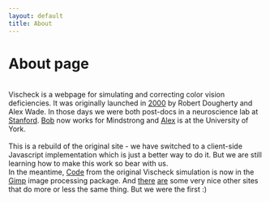 ```yaml
---
layout: default
title: About
---
```

# About page

<br>Vischeck is a webpage for simulating and correcting color vision deficiencies. It was originally launched in <a href="http://https://web.archive.org/web/20000817130422/http://www.vischeck.com/">2000</a> by Robert Dougherty and Alex Wade. In those days we were both post-docs in a neuroscience lab at <a href="https://web.stanford.edu/group/vista/cgi-bin/wandell/">Stanford</a>. <a href="https://mindstronghealth.com/team/robert-bob-dougherty-phd/">Bob</a> now works for Mindstrong and <a href="https://www.york.ac.uk/psychology/staff/academicstaff/alex-wade/">Alex</a> is at the University of York.  
<br>This is a rebuild of the original site - we have switched to a client-side Javascript implementation which is just a better way to do it. But we are still learning how to make this work so bear with us. 
<br>In the meantime, <a href="https://github.com/Distrotech/gimp/blob/master/modules/display-filter-color-blind.c">Code</a> from the original Vischeck simulation is now in the <a href="https://www.gimp.org">Gimp</a> image processing package. And <a href="https://www.color-blindness.com/coblis-color-blindness-simulator/">there</a> <a href="https://www.toptal.com/designers/colorfilter/">are</a> some very nice other sites that do more or less the same thing. But we were the first :)
